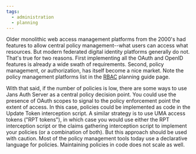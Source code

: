 ```yaml
---
tags:
  - administration
  - planning
---
```


Older monolithic web access management platforms from the 2000's had
features to allow central policy management--what users can access what
resources. But modern federated digital identity platforms generally do not.
That's true for two reasons. First implementing all the OAuth and OpenID
features is already a wide swath of requirements. Second, policy management,
or authorization, has itself become a nice market. Note the policy management
platforms list in the [RBAC](../../../docs/admin/planning/role-based-access-management.md)
planning guide page.

With that said, if the number of policies is low, there are some ways to
use Jans Auth Server as a central policy decision point. You could use the
presence of OAuth scopes to signal to the policy enforcement point the extent
of access. In this case, policies could be implemented as code in the Update
Token interception script. A similar strategy is to use UMA access tokens
("RPT tokens"), in which case you would use either the RPT interception script
or the claims gathering interception script to implement your policies (or a
combination of both).  But this approach should be used with caution. Most
of the policy management tools today use a declarative language for policies.
Maintaining policies in code does not scale as well.
